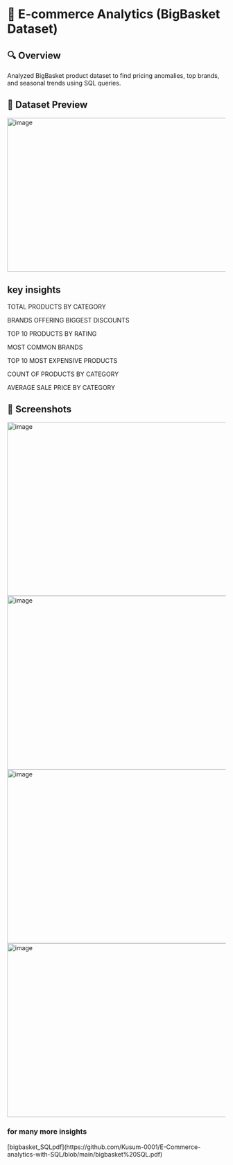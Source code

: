 # 🛒 E-commerce Analytics (BigBasket Dataset)

## 🔍 Overview
Analyzed BigBasket product dataset to find pricing anomalies, top brands, and seasonal trends using SQL queries.

## 📂 Dataset Preview

<img width="977" height="354" alt="image" src="https://github.com/user-attachments/assets/a451b777-34b2-409e-8726-bb024d39cc8e" />

## key insights

TOTAL PRODUCTS BY CATEGORY

BRANDS OFFERING BIGGEST DISCOUNTS

TOP 10 PRODUCTS BY RATING

MOST COMMON BRANDS

TOP 10 MOST EXPENSIVE PRODUCTS

COUNT OF PRODUCTS BY CATEGORY

AVERAGE SALE PRICE BY CATEGORY 

## 📸 Screenshots

<img width="600" height="400" alt="image" src="https://github.com/user-attachments/assets/d56eaf53-1e61-4838-80cc-0fb5f2034489" />

<img width="600" height="400" alt="image" src="https://github.com/user-attachments/assets/d2d9efd2-14d6-4e96-9b92-13b95f3bf257" />

<img width="600" height="400" alt="image" src="https://github.com/user-attachments/assets/3c2a1be4-f1b3-443b-b92e-fbff571bdd6b" />

<img width="600" height="400" alt="image" src="https://github.com/user-attachments/assets/fdd630f3-47ff-4379-847a-7db659591a53" />

<h3>for many more insights</h3>
[bigbasket_SQLpdf](https://github.com/Kusum-0001/E-Commerce-analytics-with-SQL/blob/main/bigbasket%20SQL.pdf) 


